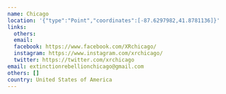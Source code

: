 ```yaml
---
name: Chicago
location: '{"type":"Point","coordinates":[-87.6297982,41.8781136]}'
links:
  others: 
  email: 
  facebook: https://www.facebook.com/XRchicago/
  instagram: https://www.instagram.com/xrchicago/
  twitter: https://twitter.com/xrchicago
email: extinctionrebellionchicago@gmail.com
others: []
country: United States of America
---
```

